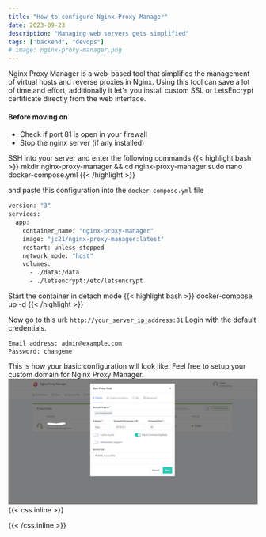 ```yaml
---
title: "How to configure Nginx Proxy Manager"
date: 2023-09-23
description: "Managing web servers gets simplified"
tags: ["backend", "devops"]
# image: nginx-proxy-manager.png
---
```


Nginx Proxy Manager is a web-based tool that simplifies the management of virtual hosts and reverse proxies in Nginx. <!--more-->Using this tool can save a lot of time and effort, additionally it let's you install custom SSL or LetsEncrypt certificate directly from the web interface.

#### Before moving on
- Check if port 81 is open in your firewall
- Stop the nginx server (if any installed)

SSH into your server and enter the following commands
{{< highlight bash >}}
mkdir nginx-proxy-manager && cd nginx-proxy-manager
sudo nano docker-compose.yml
{{< /highlight >}}

and paste this configuration into the `docker-compose.yml` file

```bash
version: "3"
services:
  app:
    container_name: "nginx-proxy-manager"
    image: "jc21/nginx-proxy-manager:latest"
    restart: unless-stopped
    network_mode: "host"
    volumes:
      - ./data:/data
      - ./letsencrypt:/etc/letsencrypt
```

Start the container in detach mode
{{< highlight bash >}}
docker-compose up -d
{{< /highlight >}}

Now go to this url: `http://your_server_ip_address:81` Login with the default credentials.

```
Email address: admin@example.com
Password: changeme
```

This is how your basic configuration will look like. Feel free to setup your custom domain for Nginx Proxy Manager.
![MarineGEO circle logo](dashboard-adding-proxy-host.png "MarineGEO logo")
{{< css.inline >}}

<style>
.canon { background: white; width: 100%; height: auto;}
</style>

{{< /css.inline >}}

```

```
